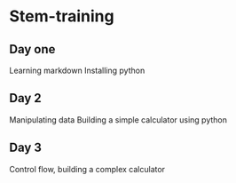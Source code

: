 # Stem-training
## Day one
Learning markdown
Installing python
## Day 2
Manipulating data Building a simple calculator using python
## Day 3
Control flow, building a complex calculator
